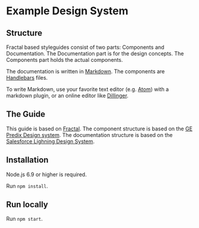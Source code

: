 # Example Design System

## Structure
Fractal based styleguides consist of two parts:
Components and Documentation. The Documentation part
is for the design concepts. The Components part holds the actual components.

The documentation is written in [Markdown](https://learn.getgrav.org/content/markdown).
The components are [Handlebars](http://handlebarsjs.com/) files.

To write Markdown, use your favorite text editor (e.g. [Atom](https://atom.io/))
with a markdown plugin, or an online editor like [Dillinger](http://dillinger.io/).


## The Guide
This guide is based on [Fractal](http://fractal.build/). The component structure is based
on the [GE Predix Design system](https://medium.com/ge-design/ges-predix-design-system-8236d47b0891).
The documentation structure is based on the [Salesforce Lighning Design System](https://www.lightningdesignsystem.com/).


## Installation
Node.js 6.9 or higher is required.

Run `npm install`.


## Run locally

Run `npm start`.
